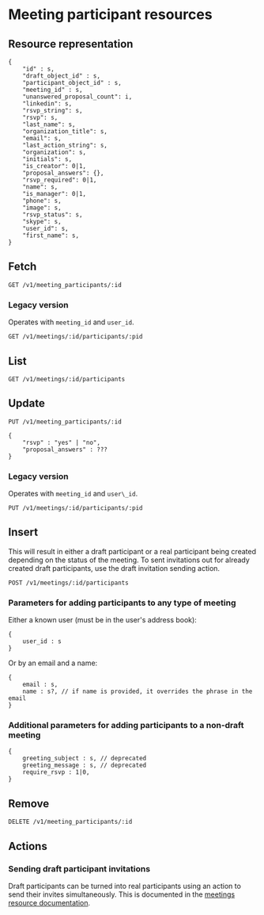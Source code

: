
# Meeting participant resources

## Resource representation

    {
        "id" : s,
        "draft_object_id" : s,
        "participant_object_id" : s,
        "meeting_id" : s,
        "unanswered_proposal_count": i,
        "linkedin": s,
        "rsvp_string": s,
        "rsvp": s,
        "last_name": s,
        "organization_title": s,
        "email": s,
        "last_action_string": s,
        "organization": s,
        "initials": s,
        "is_creator": 0|1,
        "proposal_answers": {},
        "rsvp_required": 0|1,
        "name": s,
        "is_manager": 0|1,
        "phone": s,
        "image": s,
        "rsvp_status": s,
        "skype": s,
        "user_id": s,
        "first_name": s,
    }

## Fetch

    GET /v1/meeting_participants/:id

### Legacy version

Operates with `meeting_id` and `user_id`.

    GET /v1/meetings/:id/participants/:pid

## List

    GET /v1/meetings/:id/participants

## Update

    PUT /v1/meeting_participants/:id

    {
        "rsvp" : "yes" | "no",
        "proposal_answers" : ???
    }

### Legacy version

Operates with `meeting_id` and `user\_id`.

    PUT /v1/meetings/:id/participants/:pid

## Insert

This will result in either a draft participant or a real participant being created depending on the status of the meeting. To sent invitations out for already created draft participants, use the draft invitation sending action.

    POST /v1/meetings/:id/participants

### Parameters for adding participants to any type of meeting

Either a known user (must be in the user's address book):

    {
        user_id : s
    }

Or by an email and a name:

    {
        email : s,
        name : s?, // if name is provided, it overrides the phrase in the email
    }

### Additional parameters for adding participants to a non-draft meeting

    {
        greeting_subject : s, // deprecated
        greeting_message : s, // deprecated
        require_rsvp : 1|0,
    }

## Remove

    DELETE /v1/meeting_participants/:id

## Actions

### Sending draft participant invitations

Draft participants can be turned into real participants using an action to send their invites simultaneously. This is documented in the [meetings resource documentation](../meetings).
